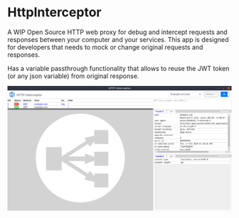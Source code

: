 # HttpInterceptor

A WIP Open Source HTTP web proxy for debug and intercept requests and responses between your computer and your services. This app is designed for developers that needs to mock or change original requests and responses.

Has a variable passthrough functionality that allows to reuse the JWT token (or any json variable) from original response.

![Screenshoot](assets/screenshoot.png)
